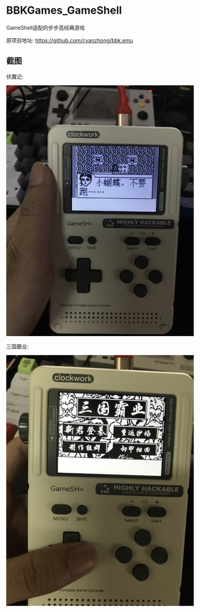 # BBKGames_GameShell
GameShell适配的步步高经典游戏

原项目地址: https://github.com/cyanzhong/bbk.emu

## 截图

伏魔记:

![伏魔记](https://github.com/zzxzzk115/BBKGames_GameShell/raw/main/Screenshots/fumoji.JPG)



三国霸业:

![三国霸业](https://github.com/zzxzzk115/BBKGames_GameShell/raw/main/Screenshots/sanguobaye.JPG)

